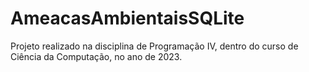 # AmeacasAmbientaisSQLite
Projeto realizado na disciplina de Programação IV, dentro do curso de Ciência da Computação, no ano de 2023.

